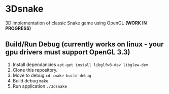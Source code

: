 # 3Dsnake
3D implementation of classic Snake game using OpenGL **(WORK IN PROGRESS)**

## Build/Run Debug (currently works on linux - your gpu drivers must support OpenGL 3.3)
1. Install dependancies `apt-get install libglfw3-dev libglew-dev`
2. Clone this repository.
3. Move to debug `cd cmake-build-debug`
4. Build debug `make`
5. Run application `./3dsnake`
